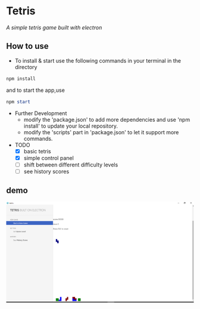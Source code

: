 # Tetris

_A simple tetris game built with electron_

## How to use
- To install & start 
use the following commands in your terminal in the directory
```Powershell
npm install
```
and to start the app,use
```Powershell
npm start
```
- Further Development
  - modify the 'package.json' to add more dependencies and use 'npm install' to update your local repository.
  - modify the 'scripts' part in 'package.json' to let it support more commands.
- TODO
  - [x] basic tetris
  - [x] simple control panel 
  - [ ] shift between different difficulty levels 
  - [ ] see history scores

## demo
![playing pic](./assets/img/screenShot1.PNG)


